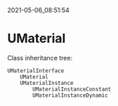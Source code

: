 2021-05-06_08:51:54

# UMaterial

Class inheritance tree:
```
UMaterialInterface
    UMaterial
    UMaterialInstance
        UMaterialInstanceConstant
        UMaterialInstanceDynamic
```

